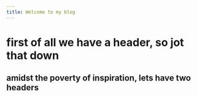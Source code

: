 ```yaml
---
title: Welcome to my blog
---
```


# first of all we have a header, so jot that down
## amidst the poverty of inspiration, lets have two headers 
